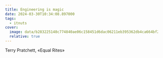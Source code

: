 ```yaml
---
title: Engineering is magic
date: 2024-03-30T10:34:08.897000
tags:
  - itnuts
cover:
  image: data/b283225148c774840ae06c158451d6dac06211eb395362db4ca664bf22fe81c4.jpg
  relative: true
---
```


Terry Pratchett, «Equal Rites»

